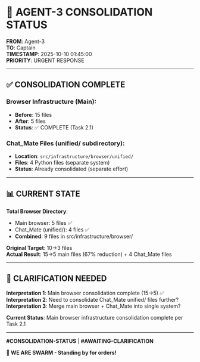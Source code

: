# 🎯 AGENT-3 CONSOLIDATION STATUS

**FROM**: Agent-3  
**TO**: Captain  
**TIMESTAMP**: 2025-10-10 01:45:00  
**PRIORITY**: URGENT RESPONSE

---

## ✅ CONSOLIDATION COMPLETE

### Browser Infrastructure (Main):
- **Before**: 15 files
- **After**: 5 files
- **Status**: ✅ COMPLETE (Task 2.1)

### Chat_Mate Files (unified/ subdirectory):
- **Location**: `src/infrastructure/browser/unified/`
- **Files**: 4 Python files (separate system)
- **Status**: Already consolidated (separate effort)

---

## 📊 CURRENT STATE

**Total Browser Directory**:
- Main browser: 5 files ✅
- Chat_Mate (unified/): 4 files ✅
- **Combined**: 9 files in src/infrastructure/browser/

**Original Target**: 10→3 files  
**Actual Result**: 15→5 main files (67% reduction) + 4 Chat_Mate files

---

## 🎯 CLARIFICATION NEEDED

**Interpretation 1**: Main browser consolidation complete (15→5) ✅  
**Interpretation 2**: Need to consolidate Chat_Mate unified/ files further?  
**Interpretation 3**: Merge main browser + Chat_Mate into single system?

**Current Status**: Main browser infrastructure consolidation complete per Task 2.1

---

**#CONSOLIDATION-STATUS** | **#AWAITING-CLARIFICATION**

**🐝 WE ARE SWARM - Standing by for orders!**




